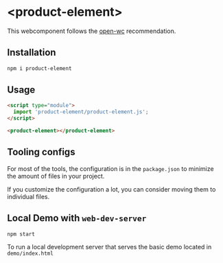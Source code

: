 # \<product-element>

This webcomponent follows the [open-wc](https://github.com/open-wc/open-wc) recommendation.

## Installation

```bash
npm i product-element
```

## Usage

```html
<script type="module">
  import 'product-element/product-element.js';
</script>

<product-element></product-element>
```



## Tooling configs

For most of the tools, the configuration is in the `package.json` to minimize the amount of files in your project.

If you customize the configuration a lot, you can consider moving them to individual files.

## Local Demo with `web-dev-server`

```bash
npm start
```

To run a local development server that serves the basic demo located in `demo/index.html`
